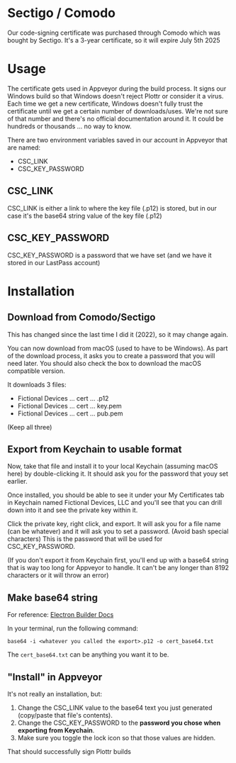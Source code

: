# Sectigo / Comodo

Our code-signing certificate was purchased through Comodo which was bought by Sectigo.
It's a 3-year certificate, so it will expire July 5th 2025

# Usage

The certificate gets used in Appveyor during the build process. It signs our Windows build so that Windows doesn't reject Plottr or consider it a virus.
Each time we get a new certificate, Windows doesn't fully trust the certificate until we get a certain number of downloads/uses. We're not sure of that number and there's no official documentation around it. It could be hundreds or thousands ... no way to know.

There are two environment variables saved in our account in Appveyor that are named:
- CSC_LINK
- CSC_KEY_PASSWORD

## CSC_LINK
CSC_LINK is either a link to where the key file (.p12) is stored, but in our case it's the base64 string value of the key file (.p12)

## CSC_KEY_PASSWORD
CSC_KEY_PASSWORD is a password that we have set (and we have it stored in our LastPass account)


# Installation

## Download from Comodo/Sectigo

This has changed since the last time I did it (2022), so it may change again.

You can now download from macOS (used to have to be Windows).
As part of the download process, it asks you to create a password that you will need later.
You should also check the box to download the macOS compatible version.

It downloads 3 files:
- Fictional Devices ... cert ... .p12
- Fictional Devices ... cert ... key.pem
- Fictional Devices ... cert ... pub.pem

(Keep all three)

## Export from Keychain to usable format

Now, take that file and install it to your local Keychain (assuming macOS here) by double-clicking it. It should ask you for the password that youy set earlier.

Once installed, you should be able to see it under your My Certificates tab in Keychain named Fictional Devices, LLC and you'll see that you can drill down into it and see the private key within it.

Click the private key, right click, and export. It will ask you for a file name (can be whatever) and it will ask you to set a password. (Avoid bash special characters) This is the password that will be used for CSC_KEY_PASSWORD.

(If you don't export it from Keychain first, you'll end up with a base64 string that is way too long for Appveyor to handle. It can't be any longer than 8192 characters or it will throw an error)

## Make base64 string

For reference: [Electron Builder Docs](https://www.electron.build/code-signing#travis-appveyor-and-other-ci-servers)

In your terminal, run the following command:

`base64 -i <whatever you called the export>.p12 -o cert_base64.txt`

The `cert_base64.txt` can be anything you want it to be.

## "Install" in Appveyor

It's not really an installation, but:
1. Change the CSC_LINK value to the base64 text you just generated (copy/paste that file's contents).
1. Change the CSC_KEY_PASSWORD to the **password you chose when exporting from Keychain**.
1. Make sure you toggle the lock icon so that those values are hidden.


That should successfully sign Plottr builds
